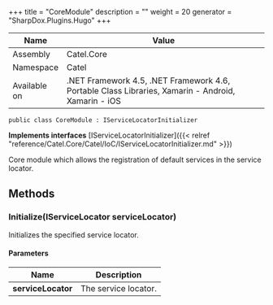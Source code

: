 

+++
title = "CoreModule" 
description = ""
weight = 20
generator = "SharpDox.Plugins.Hugo"
+++

Name|Value
---|---
Assembly|Catel.Core
Namespace|Catel
Available on|.NET Framework 4.5, .NET Framework 4.6, Portable Class Libraries, Xamarin - Android, Xamarin - iOS

```
public class CoreModule : IServiceLocatorInitializer
```

**Implements interfaces**
[IServiceLocatorInitializer]({{< relref "reference/Catel.Core/Catel/IoC/IServiceLocatorInitializer.md" >}})

Core module which allows the registration of default services in the service locator.

## Methods

### Initialize(IServiceLocator serviceLocator)

Initializes the specified service locator.

#### Parameters

Name|Description
---|---
**serviceLocator**|The service locator.

